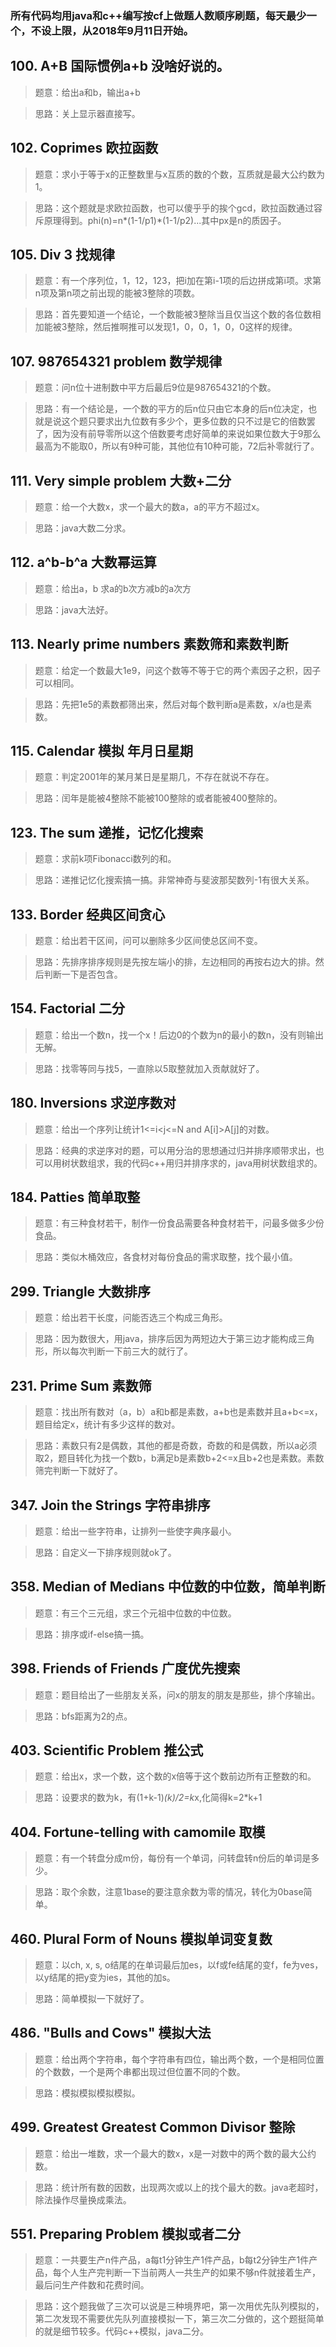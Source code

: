 ### 所有代码均用java和c++编写按cf上做题人数顺序刷题，每天最少一个，不设上限，从2018年9月11日开始。

## 100. A+B 国际惯例a+b 没啥好说的。
>题意：给出a和b，输出a+b

>思路：关上显示器直接写。

## 102. Coprimes 欧拉函数
>题意：求小于等于x的正整数里与x互质的数的个数，互质就是最大公约数为1。

>思路：这个题就是求欧拉函数，也可以傻乎乎的挨个gcd，欧拉函数通过容斥原理得到。phi(n)=n*(1-1/p1)*(1-1/p2)...其中px是n的质因子。

## 105. Div 3 找规律
>题意：有一个序列位，1，12，123，把i加在第i-1项的后边拼成第i项。求第n项及第n项之前出现的能被3整除的项数。

>思路：首先要知道一个结论，一个数能被3整除当且仅当这个数的各位数相加能被3整除，然后推啊推可以发现1，0，0，1，0，0这样的规律。

## 107. 987654321 problem 数学规律
>题意：问n位十进制数中平方后最后9位是987654321的个数。

>思路：有一个结论是，一个数的平方的后n位只由它本身的后n位决定，也就是说这个题只要求出九位数有多少个，更多位数的只不过是它的倍数罢了，因为没有前导零所以这个倍数要考虑好简单的来说如果位数大于9那么最高为不能取0，所以有9种可能，其他位有10种可能，72后补零就行了。

## 111. Very simple problem 大数+二分
>题意：给一个大数x，求一个最大的数a，a的平方不超过x。

>思路：java大数二分求。

## 112. a^b-b^a 大数幂运算
>题意：给出a，b 求a的b次方减b的a次方

>思路：java大法好。

## 113. Nearly prime numbers 素数筛和素数判断
>题意：给定一个数最大1e9，问这个数等不等于它的两个素因子之积，因子可以相同。

>思路：先把1e5的素数都筛出来，然后对每个数判断a是素数，x/a也是素数。

## 115. Calendar 模拟 年月日星期
>题意：判定2001年的某月某日是星期几，不存在就说不存在。

>思路：闰年是能被4整除不能被100整除的或者能被400整除的。

## 123. The sum 递推，记忆化搜索
>题意：求前k项Fibonacci数列的和。

>思路：递推记忆化搜索搞一搞。非常神奇与斐波那契数列-1有很大关系。

## 133. Border 经典区间贪心
>题意：给出若干区间，问可以删除多少区间使总区间不变。

>思路：先排序排序规则是先按左端小的排，左边相同的再按右边大的排。然后判断一下是否包含。

## 154. Factorial 二分
>题意：给出一个数n，找一个x！后边0的个数为n的最小的数n，没有则输出无解。

>思路：找零等同与找5，一直除以5取整就加入贡献就好了。

## 180. Inversions 求逆序数对
>题意：给出一个序列让统计1<=i<j<=N and A[i]>A[j]的对数。

>思路：经典的求逆序对的题，可以用分治的思想通过归并排序顺带求出，也可以用树状数组求，我的代码c++用归并排序求的，java用树状数组求的。

## 184. Patties  简单取整
>题意：有三种食材若干，制作一份食品需要各种食材若干，问最多做多少份食品。

>思路：类似木桶效应，各食材对每份食品的需求取整，找个最小值。

## 299. Triangle 大数排序
>题意：给出若干长度，问能否选三个构成三角形。

>思路：因为数很大，用java，排序后因为两短边大于第三边才能构成三角形，所以每次判断一下前三大的就行了。

## 231. Prime Sum 素数筛
>题意：找出所有数对（a，b）a和b都是素数，a+b也是素数并且a+b<=x，题目给定x，统计有多少这样的数对。

>思路：素数只有2是偶数，其他的都是奇数，奇数的和是偶数，所以a必须取2，题目转化为找一个数b，b满足b是素数b+2<=x且b+2也是素数。素数筛完判断一下就好了。

## 347. Join the Strings 字符串排序
>题意：给出一些字符串，让排列一些使字典序最小。

>思路：自定义一下排序规则就ok了。

## 358. Median of Medians 中位数的中位数，简单判断
>题意：有三个三元组，求三个元祖中位数的中位数。

>思路：排序或if-else搞一搞。

## 398. Friends of Friends  广度优先搜索
>题意：题目给出了一些朋友关系，问x的朋友的朋友是那些，排个序输出。

>思路：bfs距离为2的点。

## 403. Scientific Problem 推公式
>题意：给出x，求一个数，这个数的x倍等于这个数前边所有正整数的和。

>思路：设要求的数为k，有(1+k-1)*(k)/2=k*x,化简得k=2*k+1

## 404. Fortune-telling with camomile 取模
>题意：有一个转盘分成m份，每份有一个单词，问转盘转n份后的单词是多少。

>思路：取个余数，注意1base的要注意余数为零的情况，转化为0base简单。

## 460. Plural Form of Nouns 模拟单词变复数
>题意：以ch, x, s, o结尾的在单词最后加es，以f或fe结尾的变f，fe为ves，以y结尾的把y变为ies，其他的加s。

>思路：简单模拟一下就好了。

## 486. "Bulls and Cows" 模拟大法
>题意：给出两个字符串，每个字符串有四位，输出两个数，一个是相同位置的个数数，一个是两个串都出现过但位置不同的个数。

>思路：模拟模拟模拟模拟。

## 499. Greatest Greatest Common Divisor 整除
>题意：给出一堆数，求一个最大的数x，x是一对数中的两个数的最大公约数。

>思路：统计所有数的因数，出现两次或以上的找个最大的数。java老超时，除法操作尽量换成乘法。

## 551. Preparing Problem 模拟或者二分
>题意：一共要生产n件产品，a每t1分钟生产1件产品，b每t2分钟生产1件产品，每个人生产完判断一下当前两人一共生产的如果不够n件就接着生产，最后问生产件数和花费时间。

>思路：这个题我做了三次可以说是三种境界吧，第一次用优先队列模拟的，第二次发现不需要优先队列直接模拟一下，第三次二分做的，这个题挺简单的就是细节较多。代码c++模拟，java二分。
